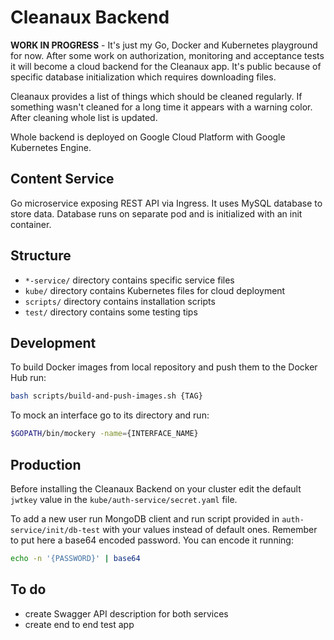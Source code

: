 # Cleanaux Backend

**WORK IN PROGRESS** - It's just my Go, Docker and Kubernetes playground for now. After some work on authorization, monitoring and acceptance tests it will become a cloud backend for the Cleanaux app. It's public because of specific database initialization which requires downloading files.

Cleanaux provides a list of things which should be cleaned regularly. If something wasn't cleaned for a long time it appears with a warning color. After cleaning whole list is updated.

Whole backend is deployed on Google Cloud Platform with Google Kubernetes Engine.

## Content Service

Go microservice exposing REST API via Ingress. It uses MySQL database to store data. Database runs on separate pod and is initialized with an init container.

## Structure

- `*-service/` directory contains specific service files
- `kube/` directory contains Kubernetes files for cloud deployment
- `scripts/` directory contains installation scripts
- `test/` directory contains some testing tips

## Development

To build Docker images from local repository and push them to the Docker Hub run:

```bash
bash scripts/build-and-push-images.sh {TAG}
```

To mock an interface go to its directory and run:

```bash
$GOPATH/bin/mockery -name={INTERFACE_NAME}
```

## Production

Before installing the Cleanaux Backend on your cluster edit the default `jwtkey` value in the `kube/auth-service/secret.yaml` file.

To add a new user run MongoDB client and run script provided in `auth-service/init/db-test` with your values instead of default ones. Remember to put here a base64 encoded password. You can encode it running:

```bash
echo -n '{PASSWORD}' | base64
```

## To do

- create Swagger API description for both services
- create end to end test app
